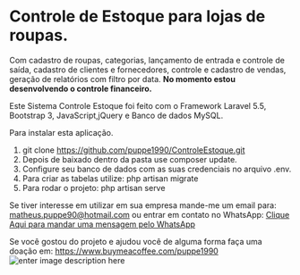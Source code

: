 

# Controle de Estoque para lojas de roupas. 

Com cadastro de roupas, categorias, lançamento de entrada e controle de saída, cadastro de clientes e fornecedores, controle e cadastro de vendas, geração de relatórios com filtro por data. <b>No momento estou desenvolvendo o controle financeiro.</b>

Este Sistema Controle Estoque foi feito com o Framework Laravel 5.5, Bootstrap 3, JavaScript,jQuery e Banco de dados MySQL.

Para instalar esta aplicação.

 1. git clone https://github.com/puppe1990/ControleEstoque.git
 2. Depois de baixado dentro da pasta use composer update.
 3. Configure seu banco de dados com as suas credenciais no arquivo .env. 
 4.  Para criar as tabelas utilize: php artisan migrate
 5. Para rodar o projeto: php artisan serve


Se tiver interesse em utilizar em sua empresa mande-me um email para: matheus.puppe90@hotmail.com ou entrar em contato no WhatsApp: <a href="https://api.whatsapp.com/send?phone=5511995597242&text=Olá%20Matheus,%20Fiquei%20interessado%20em%20seu%20Sistema%20de%20Controle%20de%20Estoque." target="_blank">Clique Aqui para mandar uma mensagem pelo WhatsApp</a>

Se você gostou do projeto e ajudou você de alguma forma faça uma doação em:
https://www.buymeacoffee.com/puppe1990
![enter image description here](https://lh3.googleusercontent.com/Scbzx447_mj1nJtT9aXxX3IsOwHJsZCDS7ktldWUWdeU6wNEaSluqq7XnCPasGx-mO6gNq82Cc1FGRRrRLFT_W_aqcKYai_dHny1jcweqasoXlL4rEyKQ85FJPmveH8TuP5j3ndraIRtUJZSmoPM7zEJWZgJAMt2EDzU87mhhSIwtvaOAPV3RmRnR5g5hj7gTUL8kXSdMjhv120UgVC0VabRuvpjqXeo76KNAdJpEbYDVlod9l3nxrcr0dfxgWrOgMc1SJ-gY1ycVYM5hG4OQpntM8rNVq4Ps2p8WA-ijMA2wgstFTBMr4A8ZBSZugXrFcDJYv6L_ZhX7VCGe-xJKAVzDXGXHfSMDjOoEbtGeUb6ItXVVndy3VuWc0hOJQEIbAQcdrO8hkYFBzhxuR3Ws2p07PjZqeeyuM7MnENT3jKVbDZrGoZe9TogRZ1GNn0xth07SJX0wROnQh-shKYrG2AXHB-kTzV5Yfa1wXC_2rXyMjku4ghGQ_3ALaLoyWic7hKt-SYE8nO3-SBzFvRQCNvXlMm_XipusKsCu6dlMU8896YMNkaGDyKD0i81icrcEeGTtGtO_r7gPUcKTM8mPxPPCeTpicOQNqYADGy8qoiej-BlJfPRnrbTjzrc1avcJwzW11x7yL3rD807NSZfXAo2zlVP-A0HkQx_MWMUsTM6PDeo5EQo5v2IUxrIfwHlyagQJ-eEmwcEJt8L1fLAvjfy-hvQ16anu85v8KxZ=w403-h574-no)
